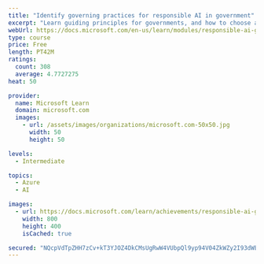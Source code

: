 ```yaml
---
title: "Identify governing practices for responsible AI in government"
excerpt: "Learn guiding principles for governments, and how to choose and operationalize a governance system to responsibly and successfully use AI in the public sector."
webUrl: https://docs.microsoft.com/en-us/learn/modules/responsible-ai-governing-practices-government/
type: course
price: Free
length: PT42M
ratings:
  count: 308
  average: 4.7727275
heat: 50

provider:
  name: Microsoft Learn
  domain: microsoft.com
  images:
    - url: /assets/images/organizations/microsoft.com-50x50.jpg
      width: 50
      height: 50

levels:
  - Intermediate

topics:
  - Azure
  - AI

images:
  - url: https://docs.microsoft.com/learn/achievements/responsible-ai-governing-practices-government-social.png
    width: 800
    height: 400
    isCached: true

secured: "NQcpVdTpZHH7zCv+kT3YJOZ4DkCMsUgRwW4VUbpQl9yp94V04ZkWZy2I93dWEgMoe1m/c3xUOXFF6rWskEWq9SM/Fkv3w3L4oChMAN6ZUJ7PP3SGu3y60hkFcHN3LedSbkLgKzRuuj25BIdCBv3+e5JjzGYVJ02SGD0ac026os5gVsWfqYYwddHLHtEc6CNR8o+B2aYBKDtTQlT6z91IHj0dBwNd3vF/e7JqdXdPZxA3z2eyPxkq86JkvLfLVn0WIbfXnuRtL6flF8/aeRDh6NeP/ugXR+u1qiy3xG0r6KhXqRqWFOp/rij3NJ14BG5AHvPCIi5h/P1pF4PMH9bxTq6e2RaN6QjCP/KmRfkVBBtmXbT0m2jBgyHci1a16xmd2xL6EAWyqcTS4UnLmNxn98cNlL+I/nXmhqkGpiUo7SQ=;RYXm+1cSpRh2eCwT3qLCDg=="
---
```


